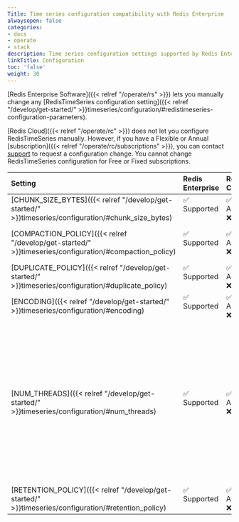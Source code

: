 ```yaml
---
Title: Time series configuration compatibility with Redis Enterprise
alwaysopen: false
categories:
- docs
- operate
- stack
description: Time series configuration settings supported by Redis Enterprise.
linkTitle: Configuration
toc: 'false'
weight: 30
---
```


[Redis Enterprise Software]({{< relref "/operate/rs" >}}) lets you manually change any [RedisTimeSeries configuration setting]({{< relref "/develop/get-started/" >}}timeseries/configuration/#redistimeseries-configuration-parameters).

[Redis Cloud]({{< relref "/operate/rc" >}}) does not let you configure RedisTimeSeries manually. However, if you have a Flexible or Annual [subscription]({{< relref "/operate/rc/subscriptions" >}}), you can contact [support](https://redis.com/company/support/) to request a configuration change. You cannot change RedisTimeSeries configuration for Free or Fixed subscriptions.

| Setting | Redis<br />Enterprise | Redis<br />Cloud | Notes |
|:--------|:----------------------|:-----------------|:------|
| [CHUNK_SIZE_BYTES]({{< relref "/develop/get-started/" >}}timeseries/configuration/#chunk_size_bytes) | <span title="Supported">&#x2705; Supported</span><br /><span><br /></span> | <span title="Supported">&#x2705; Flexible & Annual</span><br /><span title="Not supported"><nobr>&#x274c; Free & Fixed</nobr></span> | Default: `4096` |
| [COMPACTION_POLICY]({{< relref "/develop/get-started/" >}}timeseries/configuration/#compaction_policy) | <span title="Supported">&#x2705; Supported</span><br /><span><br /></span> | <span title="Supported">&#x2705; Flexible & Annual</span><br /><span title="Not supported"><nobr>&#x274c; Free & Fixed</nobr></span> | Default: No default compaction rules |
| [DUPLICATE_POLICY]({{< relref "/develop/get-started/" >}}timeseries/configuration/#duplicate_policy) | <span title="Supported">&#x2705; Supported</span><br /><span><br /></span> | <span title="Supported">&#x2705; Flexible & Annual</span><br /><span title="Not supported"><nobr>&#x274c; Free & Fixed</nobr></span> | Default: `BLOCK` |
| [ENCODING]({{< relref "/develop/get-started/" >}}timeseries/configuration/#encoding) | <span title="Supported">&#x2705; Supported</span><br /><span><br /></span> | <span title="Supported">&#x2705; Flexible & Annual</span><br /><span title="Not supported"><nobr>&#x274c; Free & Fixed</nobr></span> | Default: `COMPRESSED` |
| [NUM_THREADS]({{< relref "/develop/get-started/" >}}timeseries/configuration/#num_threads) | <span title="Supported">&#x2705; Supported</span><br /><span><br /></span> | <span title="Supported">&#x2705; Flexible & Annual\*</span><br /><span title="Not supported"><nobr>&#x274c; Free & Fixed</nobr></span> | \* Updates automatically when you change your plan.<br /><br />Redis Enterprise default: Set by plan<br /><br />Redis Cloud defaults:<br />• Flexible & Annual: Set by plan<br />• Free & Fixed: `1`<br /> |
| [RETENTION_POLICY]({{< relref "/develop/get-started/" >}}timeseries/configuration/#retention_policy) | <span title="Supported">&#x2705; Supported</span><br /><span><br /></span> | <span title="Supported">&#x2705; Flexible & Annual</span><br /><span title="Not supported"><nobr>&#x274c; Free & Fixed</nobr></span> | Default: `0` |

